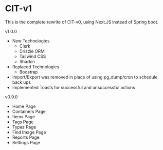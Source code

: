 # CIT-v1

This is the complete rewrite of CIT-v0, using Next.JS instead of Spring boot. 

v1.0.0
- New Technologies
  - Clerk
  - Drizzle ORM
  - Tailwind CSS
  - Shadcn
- Replaced Technologies
  - Boostrap
- Import/Export was removed in place of using pg_dump/cron to schedule back ups
- Implemented Toasts for successful and unsuccessful actions

v0.9.0
- Home Page
- Containers Page
- Items Page
- Tags Page
- Types Page
- Find Image Page
- Reports Page
- Settings Page
